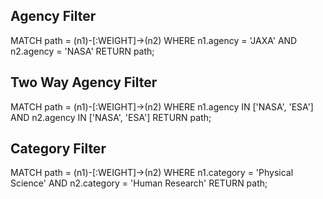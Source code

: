 ## Agency Filter

MATCH path = (n1)-[:WEIGHT]->(n2)
WHERE n1.agency = 'JAXA' AND n2.agency = 'NASA'
RETURN path;

## Two Way Agency Filter

MATCH path = (n1)-[:WEIGHT]->(n2)
WHERE n1.agency IN ['NASA', 'ESA'] AND n2.agency IN ['NASA', 'ESA']
RETURN path;

## Category Filter

MATCH path = (n1)-[:WEIGHT]->(n2)
WHERE n1.category = 'Physical Science' AND n2.category = 'Human Research'
RETURN path;